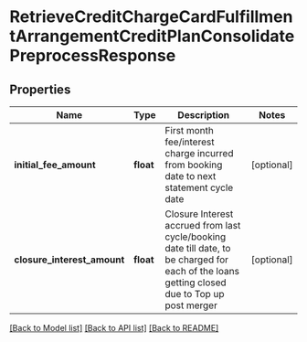 # RetrieveCreditChargeCardFulfillmentArrangementCreditPlanConsolidatePreprocessResponse

## Properties
Name | Type | Description | Notes
------------ | ------------- | ------------- | -------------
**initial_fee_amount** | **float** | First month fee/interest charge incurred from booking date to next statement cycle date | [optional] 
**closure_interest_amount** | **float** | Closure Interest accrued from last cycle/booking date till date, to be charged for each of the loans getting closed due to Top up post merger | [optional] 

[[Back to Model list]](../README.md#documentation-for-models) [[Back to API list]](../README.md#documentation-for-api-endpoints) [[Back to README]](../README.md)

